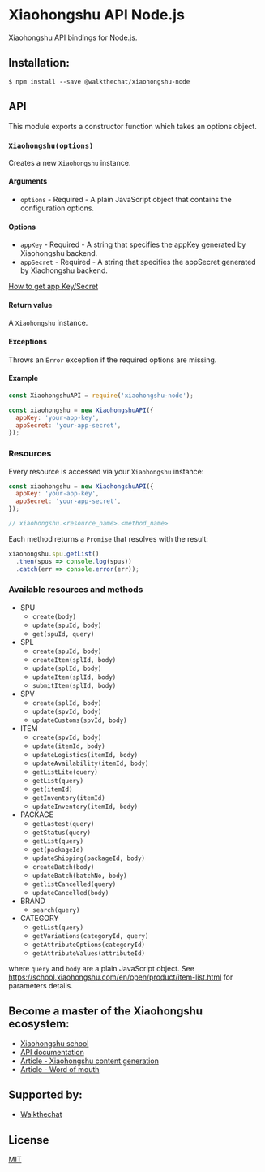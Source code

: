 # Xiaohongshu API Node.js

Xiaohongshu API bindings for Node.js.

## Installation:

```shell
$ npm install --save @walkthechat/xiaohongshu-node
```

## API

This module exports a constructor function which takes an options object.

### `Xiaohongshu(options)`

Creates a new `Xiaohongshu` instance.

#### Arguments

- `options` - Required - A plain JavaScript object that contains the
configuration options.

#### Options

- `appKey` - Required - A string that specifies the appKey generated by Xiaohongshu backend.
- `appSecret` - Required - A string that specifies the appSecret generated by Xiaohongshu backend.

[How to get app Key/Secret](https://school.xiaohongshu.com/en/open/quick-start/how-to-get-app-key.html "How to get app Key/Secret.")

#### Return value

A `Xiaohongshu` instance.

#### Exceptions

Throws an `Error` exception if the required options are missing.

#### Example

```js
const XiaohongshuAPI = require('xiaohongshu-node');

const xiaohongshu = new XiaohongshuAPI({
  appKey: 'your-app-key',
  appSecret: 'your-app-secret',
});
```

### Resources

Every resource is accessed via your `Xiaohongshu` instance:

```js
const xiaohongshu = new XiaohongshuAPI({
  appKey: 'your-app-key',
  appSecret: 'your-app-secret',
});

// xiaohongshu.<resource_name>.<method_name>
```

Each method returns a `Promise` that resolves with the result:

```js
xiaohongshu.spu.getList()
  .then(spus => console.log(spus))
  .catch(err => console.error(err));
```

### Available resources and methods

- SPU
  - `create(body)`
  - `update(spuId, body)`
  - `get(spuId, query)`
- SPL
  - `create(spuId, body)`
  - `createItem(splId, body)`
  - `update(splId, body)`
  - `updateItem(splId, body)`
  - `submitItem(splId, body)`
- SPV
  - `create(splId, body)`
  - `update(spvId, body)`
  - `updateCustoms(spvId, body)`
- ITEM
  - `create(spvId, body)`
  - `update(itemId, body)`
  - `updateLogistics(itemId, body)`
  - `updateAvailability(itemId, body)`
  - `getListLite(query)`
  - `getList(query)`
  - `get(itemId)`
  - `getInventory(itemId)`
  - `updateInventory(itemId, body)`
- PACKAGE
  - `getLastest(query)`
  - `getStatus(query)`
  - `getList(query)`
  - `get(packageId)`
  - `updateShipping(packageId, body)`
  - `createBatch(body)`
  - `updateBatch(batchNo, body)`
  - `getlistCancelled(query)`
  - `updateCancelled(body)`
- BRAND
  - `search(query)`
- CATEGORY
  - `getList(query)`
  - `getVariations(categoryId, query)`
  - `getAttributeOptions(categoryId)`
  - `getAttributeValues(attributeId)`

where `query` and `body` are a plain JavaScript object. 
See https://school.xiaohongshu.com/en/open/product/item-list.html
for parameters details.

## Become a master of the Xiaohongshu ecosystem:

* [Xiaohongshu school ](https://school.xiaohongshu.com/home "Xiaohongshu school ")
* [API documentation](https://school.xiaohongshu.com/en/open/quick-start/introduction.html "API documentation")
* [Article - Xiaohongshu content generation](https://walkthechat.com/taobao-integrates-with-xiaohongshu-to-move-into-content-generation/ "Xiaohongshu content generation")
* [Article - Word of mouth](https://walkthechat.com/xiaohongshu-little-red-book-fostering-e-commerce-via-word-mouth/ "Word of mouth")

## Supported by:
* [Walkthechat](https://walkthechat.com/ "Walkthechat")

## License

[MIT](LICENSE)

